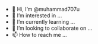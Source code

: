 - 👋 Hi, I’m @muhammad707u
- 👀 I’m interested in ...
- 🌱 I’m currently learning ...
- 💞️ I’m looking to collaborate on ...
- 📫 How to reach me ...

<!---
muhammad707u/muhammad707u is a ✨ special ✨ repository because its `README.md` (this file) appears on your GitHub profile.
You can click the Preview link to take a look at your changes.
--->
